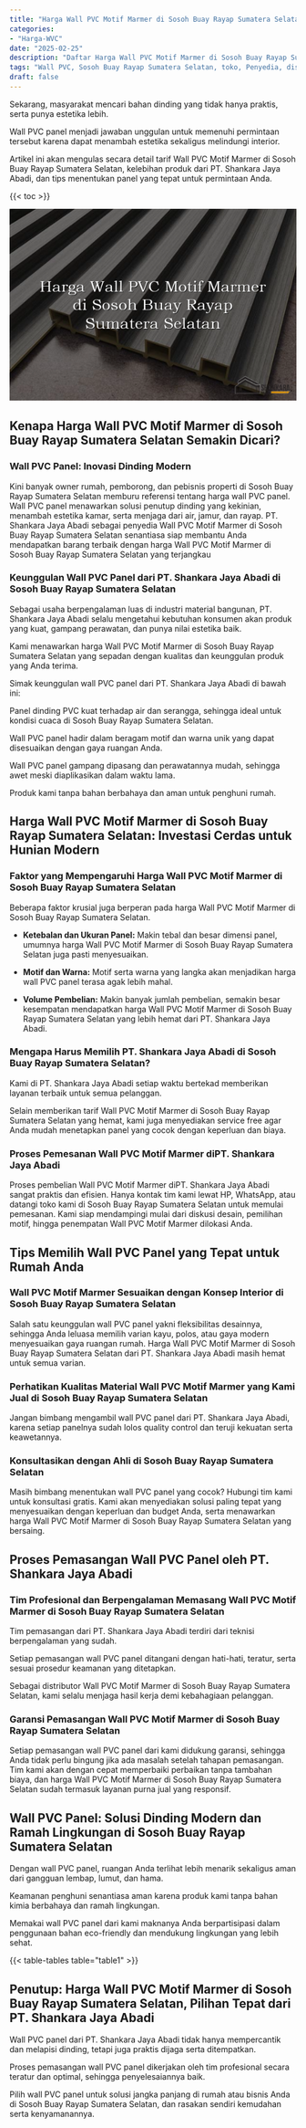 ```yaml
---
title: "Harga Wall PVC Motif Marmer di Sosoh Buay Rayap Sumatera Selatan"
categories: 
- "Harga-WVC"
date: "2025-02-25"
description: "Daftar Harga Wall PVC Motif Marmer di Sosoh Buay Rayap Sumatera Selatan untuk tempat tinggal, office, serta toko. Panel unggulan, pilihan motif, pilihan warna menarik, beserta jasa instalasi ditangani oleh tenaga ahli ahli serta jaminan resmi!|Jasa penjualan Wall PVC Motif Marmer di Sosoh Buay Rayap Sumatera Selatan untuk kebutuhan tempat tinggal, office, atau ritel, beserta material terbaik dan penempatan oleh tim ahli dan jaminan resmi.|Pilihan Wall PVC Motif Marmer di Sosoh Buay Rayap Sumatera Selatan yang andal bagi rumah, kantor, dan ritel, bersama material unggulan dan penempatan oleh teknisi berpengalaman dan kepastian resmi.|Distribusi Wall PVC Motif Marmer di Sosoh Buay Rayap Sumatera Selatan bagi rumah, perkantoran, dan toko, beserta panel terbaik dan pemasangan dikerjakan oleh tim berpengalaman, disertai beserta garansi resmi.}"
tags: "Wall PVC, Sosoh Buay Rayap Sumatera Selatan, toko, Penyedia, distributor"
draft: false
---
```


Sekarang, masyarakat mencari bahan dinding yang tidak hanya praktis, serta punya estetika lebih.

Wall PVC panel menjadi jawaban unggulan untuk memenuhi permintaan tersebut karena dapat menambah estetika sekaligus melindungi interior.

Artikel ini akan mengulas secara detail tarif Wall PVC Motif Marmer di Sosoh Buay Rayap Sumatera Selatan, kelebihan produk dari PT. Shankara Jaya Abadi, dan tips menentukan panel yang tepat untuk permintaan Anda.

{{< toc >}}

![Harga Wall PVC Motif Marmer di Sosoh Buay Rayap Sumatera Selatan](/images/Harga-WVC/Harga-Wall-PVC-Motif-Marmer-di-Sosoh-Buay-Rayap-Sumatera-Selatan.png)


## Kenapa Harga Wall PVC Motif Marmer di Sosoh Buay Rayap Sumatera Selatan Semakin Dicari?

### Wall PVC Panel: Inovasi Dinding Modern

Kini banyak owner rumah, pemborong, dan pebisnis properti di Sosoh Buay Rayap Sumatera Selatan memburu referensi tentang harga wall PVC panel. Wall PVC panel menawarkan solusi penutup dinding yang kekinian, menambah estetika kamar, serta menjaga dari air, jamur, dan rayap. PT. Shankara Jaya Abadi sebagai penyedia Wall PVC Motif Marmer di Sosoh Buay Rayap Sumatera Selatan senantiasa siap membantu Anda mendapatkan barang terbaik dengan harga Wall PVC Motif Marmer di Sosoh Buay Rayap Sumatera Selatan yang terjangkau

### Keunggulan Wall PVC Panel dari PT. Shankara Jaya Abadi di Sosoh Buay Rayap Sumatera Selatan

Sebagai usaha berpengalaman luas di industri material bangunan, PT. Shankara Jaya Abadi selalu mengetahui kebutuhan konsumen akan produk yang kuat, gampang perawatan, dan punya nilai estetika baik.

Kami menawarkan harga Wall PVC Motif Marmer di Sosoh Buay Rayap Sumatera Selatan yang sepadan dengan kualitas dan keunggulan produk yang Anda terima.

Simak keunggulan wall PVC panel dari PT. Shankara Jaya Abadi di bawah ini:

Panel dinding PVC kuat terhadap air dan serangga, sehingga ideal untuk kondisi cuaca di Sosoh Buay Rayap Sumatera Selatan.

Wall PVC panel hadir dalam beragam motif dan warna unik yang dapat disesuaikan dengan gaya ruangan Anda.

Wall PVC panel gampang dipasang dan perawatannya mudah, sehingga awet meski diaplikasikan dalam waktu lama.

Produk kami tanpa bahan berbahaya dan aman untuk penghuni rumah.

## Harga Wall PVC Motif Marmer di Sosoh Buay Rayap Sumatera Selatan: Investasi Cerdas untuk Hunian Modern

### Faktor yang Mempengaruhi Harga Wall PVC Motif Marmer di Sosoh Buay Rayap Sumatera Selatan

Beberapa faktor krusial juga berperan pada harga Wall PVC Motif Marmer di Sosoh Buay Rayap Sumatera Selatan.

- **Ketebalan dan Ukuran Panel:** Makin tebal dan besar dimensi panel, umumnya harga Wall PVC Motif Marmer di Sosoh Buay Rayap Sumatera Selatan juga pasti menyesuaikan.

- **Motif dan Warna:** Motif serta warna yang langka akan menjadikan harga wall PVC panel terasa agak lebih mahal.

- **Volume Pembelian:** Makin banyak jumlah pembelian, semakin besar kesempatan mendapatkan harga Wall PVC Motif Marmer di Sosoh Buay Rayap Sumatera Selatan yang lebih hemat dari PT. Shankara Jaya Abadi.

### Mengapa Harus Memilih PT. Shankara Jaya Abadi di Sosoh Buay Rayap Sumatera Selatan?

Kami di PT. Shankara Jaya Abadi setiap waktu bertekad memberikan layanan terbaik untuk semua pelanggan.

Selain memberikan tarif Wall PVC Motif Marmer di Sosoh Buay Rayap Sumatera Selatan yang hemat, kami juga menyediakan service free agar Anda mudah menetapkan panel yang cocok dengan keperluan dan biaya.

### Proses Pemesanan Wall PVC Motif Marmer diPT. Shankara Jaya Abadi

Proses pembelian Wall PVC Motif Marmer diPT. Shankara Jaya Abadi sangat praktis dan efisien. Hanya kontak tim kami lewat HP, WhatsApp, atau datangi toko kami di Sosoh Buay Rayap Sumatera Selatan untuk memulai pemesanan. Kami siap mendampingi mulai dari diskusi desain, pemilihan motif, hingga penempatan Wall PVC Motif Marmer dilokasi Anda.

## Tips Memilih Wall PVC Panel yang Tepat untuk Rumah Anda

### Wall PVC Motif Marmer Sesuaikan dengan Konsep Interior di Sosoh Buay Rayap Sumatera Selatan

Salah satu keunggulan wall PVC panel yakni fleksibilitas desainnya, sehingga Anda leluasa memilih varian kayu, polos, atau gaya modern menyesuaikan gaya ruangan rumah. Harga Wall PVC Motif Marmer di Sosoh Buay Rayap Sumatera Selatan dari PT. Shankara Jaya Abadi masih hemat untuk semua varian.

### Perhatikan Kualitas Material Wall PVC Motif Marmer yang Kami Jual di Sosoh Buay Rayap Sumatera Selatan

Jangan bimbang mengambil wall PVC panel dari PT. Shankara Jaya Abadi, karena setiap panelnya sudah lolos quality control dan teruji kekuatan serta keawetannya.

### Konsultasikan dengan Ahli di Sosoh Buay Rayap Sumatera Selatan

Masih bimbang menentukan wall PVC panel yang cocok? Hubungi tim kami untuk konsultasi gratis. Kami akan menyediakan solusi paling tepat yang menyesuaikan dengan keperluan dan budget Anda, serta menawarkan harga Wall PVC Motif Marmer di Sosoh Buay Rayap Sumatera Selatan yang bersaing.

## Proses Pemasangan Wall PVC Panel oleh PT. Shankara Jaya Abadi

### Tim Profesional dan Berpengalaman Memasang Wall PVC Motif Marmer di Sosoh Buay Rayap Sumatera Selatan

Tim pemasangan dari PT. Shankara Jaya Abadi terdiri dari teknisi berpengalaman yang sudah.

Setiap pemasangan wall PVC panel ditangani dengan hati-hati, teratur, serta sesuai prosedur keamanan yang ditetapkan.

Sebagai distributor Wall PVC Motif Marmer di Sosoh Buay Rayap Sumatera Selatan, kami selalu menjaga hasil kerja demi kebahagiaan pelanggan.

### Garansi Pemasangan Wall PVC Motif Marmer di Sosoh Buay Rayap Sumatera Selatan

Setiap pemasangan wall PVC panel dari kami didukung garansi, sehingga Anda tidak perlu bingung jika ada masalah setelah tahapan pemasangan. Tim kami akan dengan cepat memperbaiki perbaikan tanpa tambahan biaya, dan harga Wall PVC Motif Marmer di Sosoh Buay Rayap Sumatera Selatan sudah termasuk layanan purna jual yang responsif.

## Wall PVC Panel: Solusi Dinding Modern dan Ramah Lingkungan di Sosoh Buay Rayap Sumatera Selatan

Dengan wall PVC panel, ruangan Anda terlihat lebih menarik sekaligus aman dari gangguan lembap, lumut, dan hama.

Keamanan penghuni senantiasa aman karena produk kami tanpa bahan kimia berbahaya dan ramah lingkungan.

Memakai wall PVC panel dari kami maknanya Anda berpartisipasi dalam penggunaan bahan eco-friendly dan mendukung lingkungan yang lebih sehat.

{{< table-tables table="table1" >}}

## Penutup: Harga Wall PVC Motif Marmer di Sosoh Buay Rayap Sumatera Selatan, Pilihan Tepat dari PT. Shankara Jaya Abadi

Wall PVC panel dari PT. Shankara Jaya Abadi tidak hanya mempercantik dan melapisi dinding, tetapi juga praktis dijaga serta ditempatkan.

Proses pemasangan wall PVC panel dikerjakan oleh tim profesional secara teratur dan optimal, sehingga penyelesaiannya baik.

Pilih wall PVC panel untuk solusi jangka panjang di rumah atau bisnis Anda di Sosoh Buay Rayap Sumatera Selatan, dan rasakan sendiri kemudahan serta kenyamanannya.